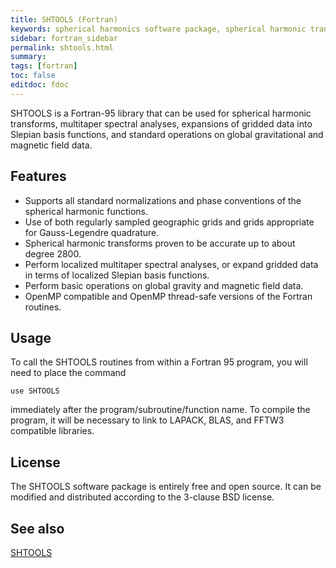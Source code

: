 ```yaml
---
title: SHTOOLS (Fortran)
keywords: spherical harmonics software package, spherical harmonic transform, legendre functions, multitaper spectral analysis, fortran, Python, gravity, magnetic field
sidebar: fortran_sidebar
permalink: shtools.html
summary:
tags: [fortran]
toc: false
editdoc: fdoc
---
```


SHTOOLS is a Fortran-95 library that can be used for spherical harmonic transforms, multitaper spectral analyses, expansions of gridded data into Slepian basis functions, and standard operations on global gravitational and magnetic field data.

## Features

* Supports all standard normalizations and phase conventions of the spherical harmonic functions.
* Use of both regularly sampled geographic grids and grids appropriate for Gauss-Legendre quadrature.
* Spherical harmonic transforms proven to be accurate up to about degree 2800.
* Perform localized multitaper spectral analyses, or expand gridded data in terms of localized Slepian basis functions.
* Perform basic operations on global gravity and magnetic field data.
* OpenMP compatible and OpenMP thread-safe versions of the Fortran routines.

## Usage

To call the SHTOOLS routines from within a Fortran 95 program, you will need to place the command

    use SHTOOLS

immediately after the program/subroutine/function name. To compile the program, it will be necessary to link to LAPACK, BLAS, and FFTW3 compatible libraries.

## License

The SHTOOLS software package is entirely free and open source. It can be modified and distributed according to the 3-clause BSD license.

## See also

[SHTOOLS](shtools.github.io/SHTOOLS/)
